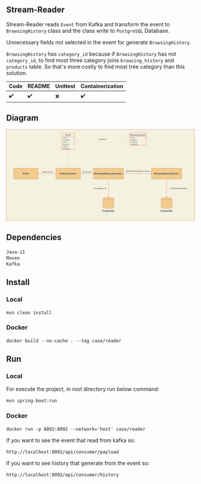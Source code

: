 ## Stream-Reader

Stream-Reader reads `Event` from Kafka and transform the event to `BrowsingHistory` class and the class write to `PostgreSQL` Database.

Unnecessary fields not selected in the event for generate `BrowsingHistory`.

`BrowsingHistory` has `category_id` because if `BrowsingHistory` has not `category_id`, to find most three category joins `browsing_history` and `products` table. So that's more costly to find most tree category than this solution. 

Code | README | Unittest | Containerization
---- | ------ | -------- | ----------------
:heavy_check_mark: | :heavy_check_mark: | :x: | :heavy_check_mark:

## Diagram

![diagram](images/stream-reader-diagram.jpg)

## Dependencies
    
    Java-11
    Maven
    Kafka

## Install

### Local
    
    mvn clean install

### Docker
    
    docker build --no-cache . --tag case/reader


## Run

### Local

For execute the project, in root directory run below command:

    mvn spring-boot:run

### Docker
    
    docker run -p 8092:8092 --network='host' case/reader

If you want to see the event that read from kafka so:
    
    http://localhost:8092/api/consumer/payload

If you want to see history that generate from the event so:
    
    http://localhost:8092/api/consumer/history